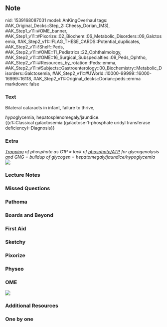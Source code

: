 ## Note
nid: 1539168087031
model: AnKingOverhaul
tags: #AK_Original_Decks::Step_2::Cheesy_Dorian_(M3), #AK_Step1_v11::#OME_banner, #AK_Step1_v11::#Pixorize::02_Biochem::06_Metabolic_Disorders::09_Galctosemia, #AK_Step2_v11::!FLAG_THESE_CARDS::Potential_duplicates, #AK_Step2_v11::!Shelf::Peds, #AK_Step2_v11::#OME::11_Pediatrics::22_Ophthalmology, #AK_Step2_v11::#OME::16_Surgical_Subspecialties::09_Peds_Ophtho, #AK_Step2_v11::#Resources_by_rotation::Peds::emma, #AK_Step2_v11::#Subjects::Gastroenterology::00_Biochemistry::Metabolic_Disorders::Galctosemia, #AK_Step2_v11::#UWorld::10000-99999::16000-16999::16118, #AK_Step2_v11::Original_decks::Dorian::peds::emma
markdown: false

### Text
Bilateral cataracts in infant, failure to thrive,
<div>
  <i>hypo</i>glycemia, hepatosplenomegaly/jaundice.
  <div>
    {{c1::Classical galactosemia (galactose-1-phosphate uridyl
    transferase deficiency)::Diagnosis}}
  </div>
</div>

### Extra
<div>
  <i><u>Trapping</u> of phosphate as G1P = lack of
  <u>phosphate/ATP</u> for glycogenolysis and GNG = buildup of
  glycogen = hepatomegaly/jaundice/hypoglycemia</i>
</div>
<div><img src=
"Screen%20Shot%202017-06-12%20at%205.01.49%20PM.png"></div>

### Lecture Notes


### Missed Questions


### Pathoma


### Boards and Beyond


### First Aid


### Sketchy


### Pixorize


### Physeo


### OME
<div class="ome-widget">
  <a href="https://onlinemeded.org?ref=anki"><img src=
  "_OME_AnkiFlashcards_General_7.png"></a>
</div>

### Additional Resources


### One by one

